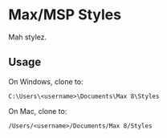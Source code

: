 # Max/MSP Styles

Mah stylez.

## Usage

On Windows, clone to:

```
C:\Users\<username>\Documents\Max 8\Styles
```

On Mac, clone to:

```
/Users/<username>/Documents/Max 8/Styles
```

